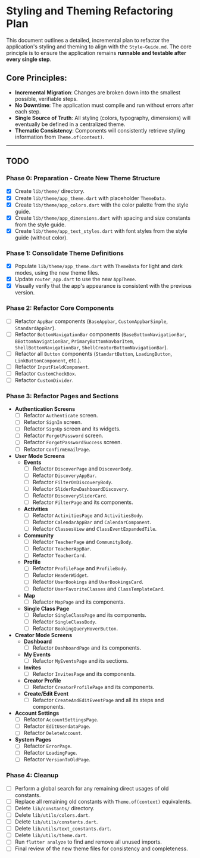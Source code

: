 # Styling and Theming Refactoring Plan

This document outlines a detailed, incremental plan to refactor the application's styling and theming to align with the `Style-Guide.md`. The core principle is to ensure the application remains **runnable and testable after every single step**.

## Core Principles:

- **Incremental Migration**: Changes are broken down into the smallest possible, verifiable steps.
- **No Downtime**: The application must compile and run without errors after each step.
- **Single Source of Truth**: All styling (colors, typography, dimensions) will eventually be defined in a centralized theme.
- **Thematic Consistency**: Components will consistently retrieve styling information from `Theme.of(context)`.

---

## TODO

### Phase 0: Preparation - Create New Theme Structure
- [x] Create `lib/theme/` directory.
- [x] Create `lib/theme/app_theme.dart` with placeholder `ThemeData`.
- [x] Create `lib/theme/app_colors.dart` with the color palette from the style guide.
- [x] Create `lib/theme/app_dimensions.dart` with spacing and size constants from the style guide.
- [x] Create `lib/theme/app_text_styles.dart` with font styles from the style guide (without color).

### Phase 1: Consolidate Theme Definitions
- [x] Populate `lib/theme/app_theme.dart` with `ThemeData` for light and dark modes, using the new theme files.
- [x] Update `router_app.dart` to use the new `AppTheme`.
- [x] Visually verify that the app's appearance is consistent with the previous version.

### Phase 2: Refactor Core Components
- [ ] Refactor `AppBar` components (`BaseAppbar`, `CustomAppbarSimple`, `StandardAppBar`).
- [ ] Refactor `BottomNavigationBar` components (`BaseBottomNavigationBar`, `BBottomNavigationBar`, `PrimaryBottomNavbarItem`, `ShellBottomNavigationBar`, `ShellCreatorBottomNavigationBar`).
- [ ] Refactor all `Button` components (`StandartButton`, `LoadingButton`, `LinkButtonComponent`, etc.).
- [ ] Refactor `InputFieldComponent`.
- [ ] Refactor `CustomCheckBox`.
- [ ] Refactor `CustomDivider`.

### Phase 3: Refactor Pages and Sections
- **Authentication Screens**
    - [ ] Refactor `Authenticate` screen.
    - [ ] Refactor `SignIn` screen.
    - [ ] Refactor `SignUp` screen and its widgets.
    - [ ] Refactor `ForgotPassword` screen.
    - [ ] Refactor `ForgotPasswordSuccess` screen.
    - [ ] Refactor `ConfirmEmailPage`.
- **User Mode Screens**
    - **Events**
        - [ ] Refactor `DiscoverPage` and `DiscoverBody`.
        - [ ] Refactor `DiscoveryAppBar`.
        - [ ] Refactor `FilterOnDiscoveryBody`.
        - [ ] Refactor `SliderRowDashboardDiscovery`.
        - [ ] Refactor `DiscoverySliderCard`.
        - [ ] Refactor `FilterPage` and its components.
    - **Activities**
        - [ ] Refactor `ActivitiesPage` and `ActivitiesBody`.
        - [ ] Refactor `CalendarAppBar` and `CalendarComponent`.
        - [ ] Refactor `ClassesView` and `ClassEventExpandedTile`.
    - **Community**
        - [ ] Refactor `TeacherPage` and `CommunityBody`.
        - [ ] Refactor `TeacherAppBar`.
        - [ ] Refactor `TeacherCard`.
    - **Profile**
        - [ ] Refactor `ProfilePage` and `ProfileBody`.
        - [ ] Refactor `HeaderWidget`.
        - [ ] Refactor `UserBookings` and `UserBookingsCard`.
        - [ ] Refactor `UserFavoriteClasses` and `ClassTemplateCard`.
    - **Map**
        - [ ] Refactor `MapPage` and its components.
    - **Single Class Page**
        - [ ] Refactor `SingleClassPage` and its components.
        - [ ] Refactor `SingleClassBody`.
        - [ ] Refactor `BookingQueryHoverButton`.
- **Creator Mode Screens**
    - **Dashboard**
        - [ ] Refactor `DashboardPage` and its components.
    - **My Events**
        - [ ] Refactor `MyEventsPage` and its sections.
    - **Invites**
        - [ ] Refactor `InvitesPage` and its components.
    - **Creator Profile**
        - [ ] Refactor `CreatorProfilePage` and its components.
    - **Create/Edit Event**
        - [ ] Refactor `CreateAndEditEventPage` and all its steps and components.
- **Account Settings**
    - [ ] Refactor `AccountSettingsPage`.
    - [ ] Refactor `EditUserdataPage`.
    - [ ] Refactor `DeleteAccount`.
- **System Pages**
    - [ ] Refactor `ErrorPage`.
    - [ ] Refactor `LoadingPage`.
    - [ ] Refactor `VersionToOldPage`.

### Phase 4: Cleanup
- [ ] Perform a global search for any remaining direct usages of old constants.
- [ ] Replace all remaining old constants with `Theme.of(context)` equivalents.
- [ ] Delete `lib/constants/` directory.
- [ ] Delete `lib/utils/colors.dart`.
- [ ] Delete `lib/utils/constants.dart`.
- [ ] Delete `lib/utils/text_constants.dart`.
- [ ] Delete `lib/utils/theme.dart`.
- [ ] Run `flutter analyze` to find and remove all unused imports.
- [ ] Final review of the new theme files for consistency and completeness.